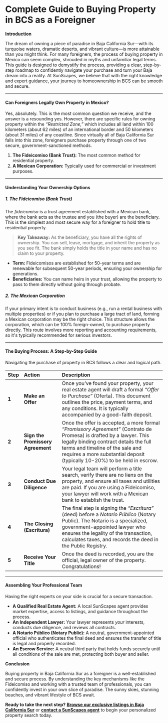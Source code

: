 # Complete Guide to Buying Property in BCS as a Foreigner

**Introduction**

The dream of owning a piece of paradise in Baja California Sur—with its turquoise waters, dramatic deserts, and vibrant culture—is more attainable than you might think. For many foreigners, the process of buying property in Mexico can seem complex, shrouded in myths and unfamiliar legal terms. This guide is designed to demystify the process, providing a clear, step-by-step roadmap to confidently navigate your purchase and turn your Baja dream into a reality. At SunScapes, we believe that with the right knowledge and expert guidance, your journey to homeownership in BCS can be smooth and secure.

---

#### **Can Foreigners Legally Own Property in Mexico?**

Yes, absolutely. This is the most common question we receive, and the answer is a resounding yes. However, there are specific rules for owning property within the *“Restricted Zone,”* which includes all land within 100 kilometers (about 62 miles) of an international border and 50 kilometers (about 31 miles) of any coastline. Since virtually all of Baja California Sur falls into this zone, foreigners purchase property through one of two secure, government-sanctioned methods.

1.  **The Fideicomiso (Bank Trust):** The most common method for residential property.
2.  **A Mexican Corporation:** Typically used for commercial or investment purposes.

---

#### **Understanding Your Ownership Options**

##### **1. The Fideicomiso (Bank Trust)**

The *fideicomiso* is a trust agreement established with a Mexican bank, where the bank acts as the trustee and you (the buyer) are the beneficiary. This is the simplest and most secure way for a foreigner to hold title to residential property.

> **Key Takeaway:** As the beneficiary, you have all the rights of ownership. You can sell, lease, mortgage, and inherit the property as you see fit. The bank simply holds the title in your name and has no claim to your property.

-   **Term:** Fideicomisos are established for 50-year terms and are renewable for subsequent 50-year periods, ensuring your ownership for generations.
-   **Beneficiaries:** You can name heirs in your trust, allowing the property to pass to them directly without going through probate.

##### **2. The Mexican Corporation**

If your primary intent is to conduct business (e.g., run a rental business with multiple properties) or if you plan to purchase a large tract of land, forming a Mexican corporation may be the right choice. This structure allows the corporation, which can be 100% foreign-owned, to purchase property directly. This route involves more reporting and accounting requirements, so it's typically recommended for serious investors.

---

#### **The Buying Process: A Step-by-Step Guide**

Navigating the purchase of property in BCS follows a clear and logical path.

| Step | Action | Description |
| :--- | :--- | :--- |
| **1** | **Make an Offer** | Once you’ve found your property, your real estate agent will draft a formal *“Offer to Purchase”* (Oferta). This document outlines the price, payment terms, and any conditions. It is typically accompanied by a good-faith deposit. |
| **2** | **Sign the Promissory Agreement**| Once the offer is accepted, a more formal *“Promissory Agreement”* (Contrato de Promesa) is drafted by a lawyer. This legally binding contract details the full terms and timeline of the sale and requires a more substantial deposit (typically 10-20%) to be held in escrow. |
| **3** | **Conduct Due Diligence** | Your legal team will perform a title search, verify there are no liens on the property, and ensure all taxes and utilities are paid. If you are using a Fideicomiso, your lawyer will work with a Mexican bank to establish the trust. |
| **4** | **The Closing (Escritura)** | The final step is signing the *“Escritura”* (deed) before a *Notario Público* (Notary Public). The Notario is a specialized, government-appointed lawyer who ensures the legality of the transaction, calculates taxes, and records the deed in the Public Registry. |
| **5** | **Receive Your Title** | Once the deed is recorded, you are the official, legal owner of the property. Congratulations! |

---

#### **Assembling Your Professional Team**

Having the right experts on your side is crucial for a secure transaction.

-   **A Qualified Real Estate Agent:** A local SunScapes agent provides market expertise, access to listings, and guidance throughout the process.
-   **An Independent Lawyer:** Your lawyer represents *your* interests, conducts due diligence, and reviews all contracts.
-   **A Notario Público (Notary Public):** A neutral, government-appointed official who authenticates the final deed and ensures the transfer of title is legal and properly recorded.
-   **An Escrow Service:** A neutral third party that holds funds securely until all conditions of the sale are met, protecting both buyer and seller.

**Conclusion**

Buying property in Baja California Sur as a foreigner is a well-established and secure process. By understanding the key mechanisms like the Fideicomiso and working with a trusted team of professionals, you can confidently invest in your own slice of paradise. The sunny skies, stunning beaches, and vibrant lifestyle of BCS await.

**Ready to take the next step?** [**Browse our exclusive listings in Baja California Sur**](index.html#featured-properties) or [**contact a SunScapes agent**](index.html) to begin your personalized property search today.
